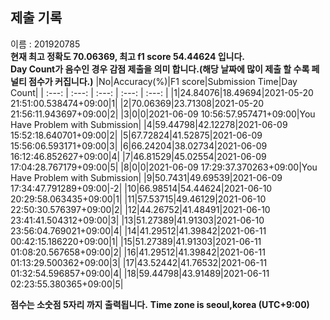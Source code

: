 


  
## 제출 기록  
이름 : 201920785  
**현재 최고 정확도 70.06369, 최고 f1 score 54.44624 입니다.**  
**Day Count가 음수인 경우 감점 제출을 의미 합니다.(해당 날짜에 많이 제출 할 수록 페널티 점수가 커집니다.)**
|No|Accuracy(%)|F1 score|Submission Time|Day Count|
| :---: | :---: | :---: | :---: | :---: |
|1|24.84076|18.49694|2021-05-20 21:51:00.538474+09:00|1|
|2|70.06369|23.71308|2021-05-20 21:56:11.943697+09:00|2|
|3|0|0|2021-06-09 10:56:57.957471+09:00|You Have Problem with Submission|
|4|59.44798|42.12278|2021-06-09 15:52:18.640701+09:00|2|
|5|67.72824|41.52875|2021-06-09 15:56:06.593171+09:00|3|
|6|66.24204|38.02734|2021-06-09 16:12:46.852627+09:00|4|
|7|46.81529|45.02554|2021-06-09 17:04:28.767179+09:00|5|
|8|0|0|2021-06-09 17:29:37.370263+09:00|You Have Problem with Submission|
|9|50.7431|49.69539|2021-06-09 17:34:47.791289+09:00|-2|
|10|66.98514|54.44624|2021-06-10 20:29:58.063435+09:00|1|
|11|57.53715|49.46129|2021-06-10 22:50:30.576397+09:00|2|
|12|44.26752|41.48491|2021-06-10 23:41:41.504312+09:00|3|
|13|51.27389|41.91303|2021-06-10 23:56:04.769021+09:00|4|
|14|41.29512|41.39842|2021-06-11 00:42:15.186220+09:00|1|
|15|51.27389|41.91303|2021-06-11 01:08:20.567658+09:00|2|
|16|41.29512|41.39842|2021-06-11 01:13:29.500362+09:00|3|
|17|43.52442|41.76532|2021-06-11 01:32:54.596857+09:00|4|
|18|59.44798|43.91489|2021-06-11 02:23:55.380365+09:00|5|


**점수는 소숫점 5자리 까지 출력됩니다.**
**Time zone is seoul,korea (UTC+9:00)**
